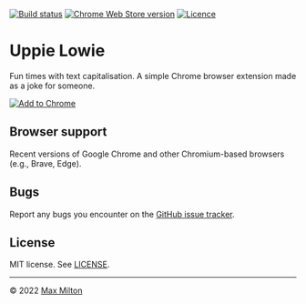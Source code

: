 [![Build status](https://img.shields.io/github/actions/workflow/status/maxmilton/uppie-lowie/ci.yml?branch=master)](https://github.com/maxmilton/uppie-lowie/actions)
[![Chrome Web Store version](https://img.shields.io/chrome-web-store/v/xxxxxxxxxxxxxxxxxxxxxxxxxxxxxxxx.svg)](https://chrome.google.com/webstore/detail/uppie-lowie/xxxxxxxxxxxxxxxxxxxxxxxxxxxxxxxx)
[![Licence](https://img.shields.io/github/license/maxmilton/uppie-lowie.svg)](https://github.com/maxmilton/uppie-lowie/blob/master/LICENSE)

# Uppie Lowie

Fun times with text capitalisation. A simple Chrome browser extension made as a joke for someone.

[![Add to Chrome](https://storage.googleapis.com/chrome-gcs-uploader.appspot.com/image/WlD8wC6g8khYWPJUsQceQkhXSlv1/mPGKYBIR2uCP0ApchDXE.png)](https://chrome.google.com/webstore/detail/uppie-lowie/xxxxxxxxxxxxxxxxxxxxxxxxxxxxxxxx)

## Browser support

Recent versions of Google Chrome and other Chromium-based browsers (e.g., Brave, Edge).

## Bugs

Report any bugs you encounter on the [GitHub issue tracker](https://github.com/maxmilton/uppie-lowie/issues).

## License

MIT license. See [LICENSE](https://github.com/maxmilton/uppie-lowie/blob/master/LICENSE).

---

© 2022 [Max Milton](https://maxmilton.com)
